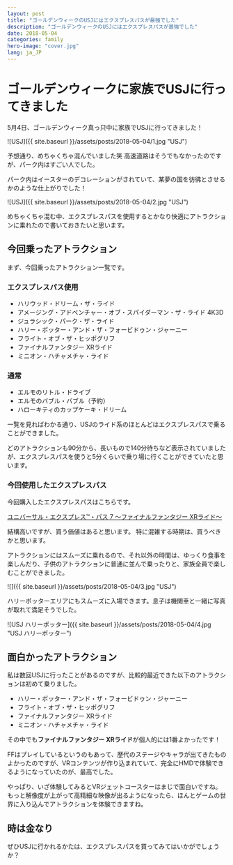 ```yaml
---
layout: post
title: "ゴールデンウィークのUSJにはエクスプレスパスが最強でした"
description: "ゴールデンウィークのUSJにはエクスプレスパスが最強でした"
date: 2018-05-04
categories: family
hero-image: "cover.jpg"
lang: ja_JP
---
```


# ゴールデンウィークに家族でUSJに行ってきました

5月4日、ゴールデンウィーク真っ只中に家族でUSJに行ってきました！

![USJ]({{ site.baseurl }}/assets/posts/2018-05-04/1.jpg "USJ")

予想通り、めちゃくちゃ混んでいました笑
高速道路はそうでもなかったのですが、パーク内はすごい人でした。

パーク内はイースターのデコレーションがされていて、某夢の国を彷彿とさせるかのような仕上がりでした！

![USJ]({{ site.baseurl }}/assets/posts/2018-05-04/2.jpg "USJ")

めちゃくちゃ混む中、エクスプレスパスを使用するとかなり快適にアトラクションに乗れたので書いておきたいと思います。


## 今回乗ったアトラクション

まず、今回乗ったアトラクション一覧です。

### エクスプレスパス使用
- ハリウッド・ドリーム・ザ・ライド
- アメージング・アドベンチャー・オブ・スパイダーマン・ザ・ライド 4K3D
- ジュラシック・パーク・ザ・ライド
- ハリー・ポッター・アンド・ザ・フォービドゥン・ジャーニー
- フライト・オブ・ザ・ヒッポグリフ
- ファイナルファンタジー XRライド
- ミニオン・ハチャメチャ・ライド

### 通常
- エルモのリトル・ドライブ
- エルモのバブル・バブル（予約）
- ハローキティのカップケーキ・ドリーム


一覧を見ればわかる通り、USJのライド系のほとんどはエクスプレスパスで乗ることができました。

どのアトラクションも90分から、長いもので140分待ちなど表示されていましたが、エクスプレスパスを使うと5分くらいで乗り場に行くことができていたと思います。

### 今回使用したエクスプレスパス

今回購入したエクスプレスパスはこちらです。

[ユニバーサル・エクスプレス™・パス 7 ～ファイナルファンタジー XRライド～](http://www.usj.co.jp/ticket/expresspass/exp-7-xr.html)

結構高いですが、買う価値はあると思います。
特に混雑する時期は、買うべきかと思います。

アトラクションにはスムーズに乗れるので、それ以外の時間は、ゆっくり食事を楽しんだり、子供のアトラクションに普通に並んで乗ったりと、家族全員で楽しむことができました。

![]({{ site.baseurl }}/assets/posts/2018-05-04/3.jpg "USJ")

ハリーポッターエリアにもスムーズに入場できます。息子は機関車と一緒に写真が取れて満足そうでした。

![USJ ハリーポッター]({{ site.baseurl }}/assets/posts/2018-05-04/4.jpg "USJ ハリーポッター")


## 面白かったアトラクション

私は数回USJに行ったことがあるのですが、比較的最近できた以下のアトラクションは初めて乗りました。

- ハリー・ポッター・アンド・ザ・フォービドゥン・ジャーニー
- フライト・オブ・ザ・ヒッポグリフ
- ファイナルファンタジー XRライド
- ミニオン・ハチャメチャ・ライド

その中でも**ファイナルファンタジー XRライド**が個人的には1番よかったです！

FFはプレイしているというのもあって、歴代のステージやキャラが出てきたものよかったのですが、VRコンテンツが作り込まれていて、完全にHMDで体験できるようになっていたのが、最高でした。

やっぱり、いざ体験してみるとVRジェットコースターはまじで面白いですね。もっと解像度が上がって高精細な映像が出るようになったら、ほんとゲームの世界に入り込んでアトラクションを体験できますね。

## 時は金なり

ぜひUSJに行かれるかたは、エクスプレスパスを買ってみてはいかがでしょうか？